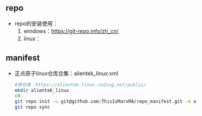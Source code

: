 ## repo

- repo的安装使用：
  1. windows：https://git-repo.info/zh_cn/
  2. linux：

## manifest

- 正点原子linux仓库合集：alientek_linux.xml

  ```bash
  #原仓库：https://alientek-linux.coding.net/public/
  mkdir alientek_linux
  cd 
  git repo init -u git@github.com:ThisIsMarxMA/repo_manifest.git -m alientek_linux.xml
  git repo sync
  ```

  

